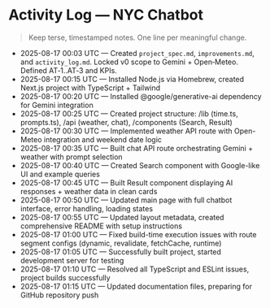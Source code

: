 # Activity Log — NYC Chatbot

> Keep terse, timestamped notes. One line per meaningful change.

- 2025-08-17 00:03 UTC — Created `project_spec.md`, `improvements.md`, and `activity_log.md`. Locked v0 scope to Gemini + Open‑Meteo. Defined AT‑1..AT‑3 and KPIs.
- 2025-08-17 00:15 UTC — Installed Node.js via Homebrew, created Next.js project with TypeScript + Tailwind
- 2025-08-17 00:20 UTC — Installed @google/generative-ai dependency for Gemini integration
- 2025-08-17 00:25 UTC — Created project structure: /lib (time.ts, prompts.ts), /api (weather, chat), /components (Search, Result)
- 2025-08-17 00:30 UTC — Implemented weather API route with Open-Meteo integration and weekend date logic
- 2025-08-17 00:35 UTC — Built chat API route orchestrating Gemini + weather with prompt selection
- 2025-08-17 00:40 UTC — Created Search component with Google-like UI and example queries
- 2025-08-17 00:45 UTC — Built Result component displaying AI responses + weather data in clean cards
- 2025-08-17 00:50 UTC — Updated main page with full chatbot interface, error handling, loading states
- 2025-08-17 00:55 UTC — Updated layout metadata, created comprehensive README with setup instructions
- 2025-08-17 01:00 UTC — Fixed build-time execution issues with route segment configs (dynamic, revalidate, fetchCache, runtime)
- 2025-08-17 01:05 UTC — Successfully built project, started development server for testing
- 2025-08-17 01:10 UTC — Resolved all TypeScript and ESLint issues, project builds successfully
- 2025-08-17 01:15 UTC — Updated documentation files, preparing for GitHub repository push
